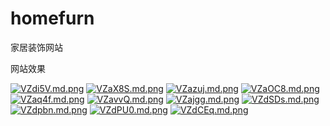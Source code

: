 

# homefurn
家居装饰网站

网站效果

[![VZdi5V.md.png](https://s2.ax1x.com/2019/05/27/VZdi5V.md.png)](https://imgchr.com/i/VZdi5V)
[![VZaX8S.md.png](https://s2.ax1x.com/2019/05/27/VZaX8S.md.png)](https://imgchr.com/i/VZaX8S)
[![VZazuj.md.png](https://s2.ax1x.com/2019/05/27/VZazuj.md.png)](https://imgchr.com/i/VZazuj)
[![VZaOC8.md.png](https://s2.ax1x.com/2019/05/27/VZaOC8.md.png)](https://imgchr.com/i/VZaOC8)
[![VZaq4f.md.png](https://s2.ax1x.com/2019/05/27/VZaq4f.md.png)](https://imgchr.com/i/VZaq4f)
[![VZavvQ.md.png](https://s2.ax1x.com/2019/05/27/VZavvQ.md.png)](https://imgchr.com/i/VZavvQ)
[![VZajgg.md.png](https://s2.ax1x.com/2019/05/27/VZajgg.md.png)](https://imgchr.com/i/VZajgg)
[![VZdSDs.md.png](https://s2.ax1x.com/2019/05/27/VZdSDs.md.png)](https://imgchr.com/i/VZdSDs)
[![VZdpbn.md.png](https://s2.ax1x.com/2019/05/27/VZdpbn.md.png)](https://imgchr.com/i/VZdpbn)
[![VZdPU0.md.png](https://s2.ax1x.com/2019/05/27/VZdPU0.md.png)](https://imgchr.com/i/VZdPU0)
[![VZdCEq.md.png](https://s2.ax1x.com/2019/05/27/VZdCEq.md.png)](https://imgchr.com/i/VZdCEq)
